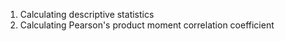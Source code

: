 1. Calculating descriptive statistics
2. Calculating Pearson's product moment correlation coefficient